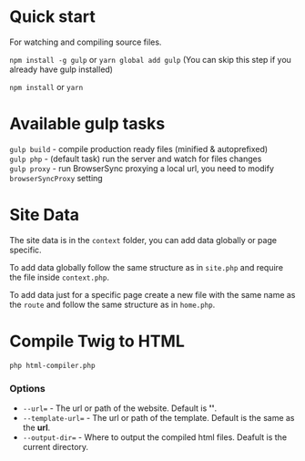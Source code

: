 # Quick start

For watching and compiling source files. 

`npm install -g gulp` or `yarn global add gulp` (You can skip this step if you already have gulp installed)

`npm install` or `yarn`

# Available gulp tasks
`gulp build` - compile production ready files (minified & autoprefixed)  
`gulp php` - (default task) run the server and watch for files changes  
`gulp proxy` - run BrowserSync proxying a local url, you need to modify `browserSyncProxy` setting

# Site Data

The site data is in the `context` folder, you can add data globally or page specific.  

To add data globally follow the same structure as in `site.php` and require the file inside `context.php`.  

To add data just for a specific page create a new file with the same name as the `route` and follow the same structure as in `home.php`.

# Compile Twig to HTML

`php html-compiler.php`  

### Options
- `--url=` - The url or path of the website. Default is __'\'__.  
- `--template-url=` - The url or path of the template. Default is the same as the __url__.  
- `--output-dir=` - Where to output the compiled html files. Deafult is the current directory.  
